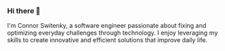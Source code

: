 ### Hi there 👋

I'm Connor Switenky, a software engineer passionate about fixing and optimizing everyday challenges through technology. I enjoy leveraging my skills to create innovative and efficient solutions that improve daily life.
